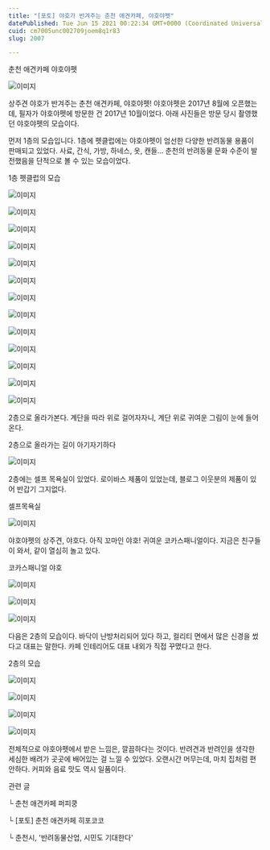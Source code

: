 ```yaml
---
title: "[포토] 야호가 반겨주는 춘천 애견카페, 야호야펫"
datePublished: Tue Jun 15 2021 00:22:34 GMT+0000 (Coordinated Universal Time)
cuid: cm7005unc002709joem8q1r83
slug: 2007

---
```



춘천 애견카페 야호야펫

![이미지](https://cdn.hashnode.com/res/hashnode/image/upload/v1739249322611/5c33c1dc-78b3-4257-9201-5146b9da6a3b.jpeg)

상주견 야호가 반겨주는 춘천 애견카페, 야호야펫! 야호야펫은 2017년 8월에 오픈했는데, 필자가 야호야펫에 방문한 건 2017년 10월이었다. 아래 사진들은 방문 당시 촬영했던 야호야펫의 모습이다.

먼저 1층의 모습입니다. 1층에 펫클럽에는 야호야펫이 엄선한 다양한 반려동물 용품이 판매되고 있었다. 사료, 간식, 가방, 하네스, 옷, 캔들... 춘천의 반려동물 문화 수준이 발전했음을 단적으로 볼 수 있는 모습이었다.

1층 펫클럽의 모습

![이미지](https://cdn.hashnode.com/res/hashnode/image/upload/v1739249324101/42b367e5-46b9-4927-8cdd-8b8d9cbd6ee8.jpeg)

![이미지](https://cdn.hashnode.com/res/hashnode/image/upload/v1739249325803/c04079be-080d-4c8d-a0bf-a7fc7ab89a10.jpeg)

![이미지](https://cdn.hashnode.com/res/hashnode/image/upload/v1739249327640/69ba1f5b-8d48-4ee3-8ae2-aaea8bfd46ba.jpeg)

![이미지](https://cdn.hashnode.com/res/hashnode/image/upload/v1739249329266/ef3e6c30-890f-4edd-bcf3-9d4221df9cd7.jpeg)

![이미지](https://cdn.hashnode.com/res/hashnode/image/upload/v1739249330962/633a0e8e-925e-439d-8fd8-56a7d222fc83.jpeg)

![이미지](https://cdn.hashnode.com/res/hashnode/image/upload/v1739249332653/be1c3a4c-dce7-47f2-802b-53e1f780870c.jpeg)

![이미지](https://cdn.hashnode.com/res/hashnode/image/upload/v1739249334514/98394cfb-4314-4d79-9b8f-4bc921786080.jpeg)

![이미지](https://cdn.hashnode.com/res/hashnode/image/upload/v1739249335994/e0db85a5-0003-4587-9815-3217291382b0.jpeg)

![이미지](https://cdn.hashnode.com/res/hashnode/image/upload/v1739249337629/80f97d44-253f-442c-bf0e-61e7a539bda9.jpeg)

![이미지](https://cdn.hashnode.com/res/hashnode/image/upload/v1739249339331/29b94c35-5e08-42d7-92c3-a64cdcabbdfe.jpeg)

![이미지](https://cdn.hashnode.com/res/hashnode/image/upload/v1739249340907/58d6cf19-544e-455c-b067-3d6efd9718eb.jpeg)

![이미지](https://cdn.hashnode.com/res/hashnode/image/upload/v1739249342613/80124a92-8c8e-467a-8b24-36401421798a.jpeg)

![이미지](https://cdn.hashnode.com/res/hashnode/image/upload/v1739249344204/cc65518b-d650-4e52-91ac-aa748e61fbc1.jpeg)

2층으로 올라가본다. 계단을 따라 위로 걸어자자니, 계단 위로 귀여운 그림이 눈에 들어온다.

2층으로 올라가는 길이 아기자기하다

![이미지](https://cdn.hashnode.com/res/hashnode/image/upload/v1739249345758/8de304f2-eae2-4dfa-9758-4baa8a874c11.jpeg)

2층에는 셀프 목욕실이 있었다. 로이바스 제품이 있었는데, 블로그 이웃분의 제품이 있어 반갑기 그지없다.

셀프목욕실

![이미지](https://cdn.hashnode.com/res/hashnode/image/upload/v1739249347172/ebd429dd-1cb4-44b5-a99d-451b3addeecd.jpeg)

야호야펫의 상주견, 야호다. 아직 꼬마인 야호! 귀여운 코카스패니얼이다. 지금은 친구들이 와서, 같이 열심히 놀고 있다.

코카스패니얼 야호

![이미지](https://cdn.hashnode.com/res/hashnode/image/upload/v1739249348434/cab60e38-ca2d-4bc9-97d6-b7e7bf2d51cd.jpeg)

![이미지](https://cdn.hashnode.com/res/hashnode/image/upload/v1739249349847/f51a66fc-4326-4c30-9cbc-fe69fe4cc7af.jpeg)

![이미지](https://cdn.hashnode.com/res/hashnode/image/upload/v1739249351167/8fa8e35a-46f8-4682-92fa-29f4eed74e4f.jpeg)

다음은 2층의 모습이다. 바닥이 난방처리되어 있다 하고, 컬리티 면에서 많은 신경을 썼다고 대표는 말한다. 카페 인테리어도 대표 내외가 직접 꾸몄다고 한다.

2층의 모습

![이미지](https://cdn.hashnode.com/res/hashnode/image/upload/v1739249352788/bfe31a3e-da22-47e2-ab4a-3eac616a2931.jpeg)

![이미지](https://cdn.hashnode.com/res/hashnode/image/upload/v1739249354780/2496aea7-c821-4a65-a56c-19c617b12293.jpeg)

![이미지](https://cdn.hashnode.com/res/hashnode/image/upload/v1739249356606/862d031f-8998-4034-b32a-578d2657d1cd.jpeg)

![이미지](https://cdn.hashnode.com/res/hashnode/image/upload/v1739249358284/ec163af6-a451-4c76-a2c9-aac9ad84708b.jpeg)

전체적으로 야호야펫에서 받은 느낌은, 깔끔하다는 것이다. 반려견과 반려인을 생각한 세심한 배려가 곳곳에 배어있는 걸 느낄 수 있었다. 오랜시간 머무는데, 마치 집처럼 편안하다. 커피와 음료 맛도 역시 일품이다.

관련 글

└ 춘천 애견카페 퍼피쿵

└ [포토] 춘천 애견카페 히포코코

└ 춘천시, '반려동물산업, 시민도 기대한다'
